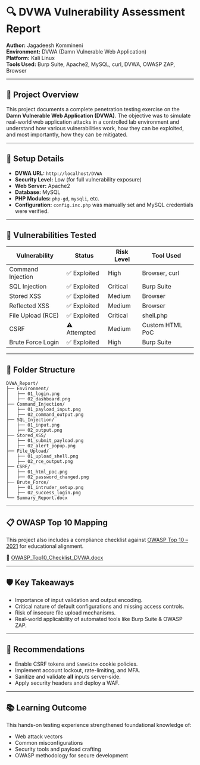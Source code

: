
# 🔍 DVWA Vulnerability Assessment Report

**Author:** Jagadeesh Kommineni  
**Environment:** DVWA (Damn Vulnerable Web Application)  
**Platform:** Kali Linux  
**Tools Used:** Burp Suite, Apache2, MySQL, curl, DVWA, OWASP ZAP, Browser

---

## 📖 Project Overview

This project documents a complete penetration testing exercise on the **Damn Vulnerable Web Application (DVWA)**. The objective was to simulate real-world web application attacks in a controlled lab environment and understand how various vulnerabilities work, how they can be exploited, and most importantly, how they can be mitigated.

---

## 🔧 Setup Details

- **DVWA URL:** `http://localhost/DVWA`
- **Security Level:** Low (for full vulnerability exposure)
- **Web Server:** Apache2
- **Database:** MySQL
- **PHP Modules:** `php-gd`, `mysqli`, etc.
- **Configuration:** `config.inc.php` was manually set and MySQL credentials were verified.

---

## 🧪 Vulnerabilities Tested

| Vulnerability         | Status        | Risk Level | Tool Used       |
|-----------------------|---------------|------------|-----------------|
| Command Injection     | ✅ Exploited  | High       | Browser, curl   |
| SQL Injection         | ✅ Exploited  | Critical   | Burp Suite      |
| Stored XSS            | ✅ Exploited  | Medium     | Browser         |
| Reflected XSS         | ✅ Exploited  | Medium     | Browser         |
| File Upload (RCE)     | ✅ Exploited  | Critical   | shell.php       |
| CSRF                  | ⚠️ Attempted | Medium     | Custom HTML PoC |
| Brute Force Login     | ✅ Exploited  | High       | Burp Suite      |

---

## 📁 Folder Structure

```
DVWA_Report/
├── Environment/
│   ├── 01_login.png
│   ├── 02_dashboard.png
├── Command_Injection/
│   ├── 01_payload_input.png
│   ├── 02_command_output.png
├── SQL_Injection/
│   ├── 01_input.png
│   ├── 02_output.png
├── Stored_XSS/
│   ├── 01_submit_payload.png
│   ├── 02_alert_popup.png
├── File_Upload/
│   ├── 01_upload_shell.png
│   ├── 02_rce_output.png
├── CSRF/
│   ├── 01_html_poc.png
│   ├── 02_password_changed.png
├── Brute_Force/
│   ├── 01_intruder_setup.png
│   ├── 02_success_login.png
└── Summary_Report.docx
```

---

## 📋 OWASP Top 10 Mapping

This project also includes a compliance checklist against [OWASP Top 10 – 2021](https://owasp.org/Top10/) for educational alignment.

📄 [OWASP_Top10_Checklist_DVWA.docx](./OWASP_Top10_Checklist_DVWA.docx)

---

## 🛡️ Key Takeaways

- Importance of input validation and output encoding.
- Critical nature of default configurations and missing access controls.
- Risk of insecure file upload mechanisms.
- Real-world applicability of automated tools like Burp Suite & OWASP ZAP.

---

## 🧩 Recommendations

- Enable CSRF tokens and `SameSite` cookie policies.
- Implement account lockout, rate-limiting, and MFA.
- Sanitize and validate **all** inputs server-side.
- Apply security headers and deploy a WAF.

---

## 📚 Learning Outcome

This hands-on testing experience strengthened foundational knowledge of:
- Web attack vectors
- Common misconfigurations
- Security tools and payload crafting
- OWASP methodology for secure development


